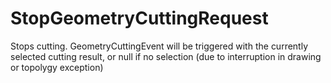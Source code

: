 # StopGeometryCuttingRequest

Stops cutting. GeometryCuttingEvent will be triggered with the currently selected cutting result, or null if no selection (due to interruption in drawing or topolygy exception)